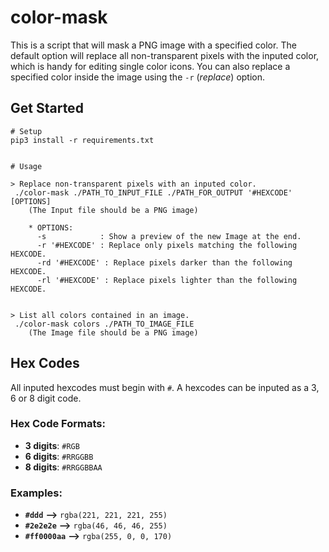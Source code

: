 # color-mask
This is a script that will mask a PNG image with a specified color. The default option will replace all non-transparent pixels with the inputed color, which is handy for editing single color icons. You can also replace a specified color inside the image using the `-r` (*replace*) option.

## Get Started
```
# Setup
pip3 install -r requirements.txt


# Usage

> Replace non-transparent pixels with an inputed color.
 ./color-mask ./PATH_TO_INPUT_FILE ./PATH_FOR_OUTPUT '#HEXCODE' [OPTIONS]
    (The Input file should be a PNG image)

    * OPTIONS:
      -s            : Show a preview of the new Image at the end.
      -r '#HEXCODE' : Replace only pixels matching the following HEXCODE.
      -rd '#HEXCODE' : Replace pixels darker than the following HEXCODE.
      -rl '#HEXCODE' : Replace pixels lighter than the following HEXCODE.


> List all colors contained in an image.
 ./color-mask colors ./PATH_TO_IMAGE_FILE
    (The Image file should be a PNG image)

```

## Hex Codes
All inputed hexcodes must begin with `#`. A hexcodes can be inputed as a 3, 6 or 8 digit code.

### Hex Code Formats:
 - **3 digits**: `#RGB`
 - **6 digits**: `#RRGGBB`
 - **8 digits**: `#RRGGBBAA`

### Examples:
 - **`#ddd`**      **-->** `rgba(221, 221, 221, 255)`
 - **`#2e2e2e`**   **-->** `rgba(46, 46, 46, 255)`
 - **`#ff0000aa`** **-->** `rgba(255, 0, 0, 170)`

